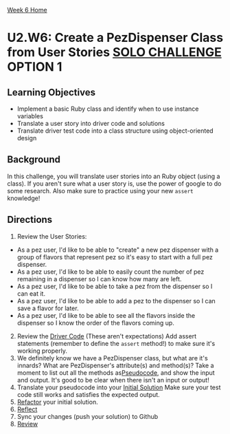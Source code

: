 [Week 6 Home](../)

# U2.W6: Create a PezDispenser Class from User Stories **[SOLO CHALLENGE](https://github.com/Devbootcamp/phase_0_handbook/blob/master/solo_challenges.md) OPTION 1**


## Learning Objectives
- Implement a basic Ruby class and identify when to use instance variables
- Translate a user story into driver code and solutions
- Translate driver test code into a class structure using object-oriented design

## Background
In this challenge, you will translate user stories into an Ruby object (using a class). If you aren't sure what a user story is, use the power of google to do some research. Also make sure to practice using your new `assert` knowledge!

## Directions
 
1. Review the User Stories: 
- As a pez user, I'd like to be able to "create" a new pez dispenser with a group of flavors that represent pez so it's easy to start with a full pez dispenser.
- As a pez user, I'd like to be able to easily count the number of pez remaining in a dispenser so I can know how many are left.
- As a pez user, I'd like to be able to take a pez from the dispenser so I can eat it.
- As a pez user, I'd like to be able to add a pez to the dispenser so I can save a flavor for later.
- As a pez user, I'd like to be able to see all the flavors inside the dispenser so I know the order of the flavors coming up.
2. Review the [Driver Code](../references/driver_code.md) (These aren't expectations) Add assert statements (remember to define the `assert` method!) to make sure it's working properly.
3. We definitely know we have a PezDispenser class, but what are it's innards? What are PezDispenser's attribute(s) and method(s)? Take a moment to list out all the methods as[Pseudocode](../references/pseudocode.md), and show the input and output. It's good to be clear when there isn't an input or output!
4. Translate your pseudocode into your [Initial Solution](../references/initial_solution.md) Make sure your test code still works and satisfies the expected output. 
5. [Refactor](../references/refactoring.md) your initial solution.
6. [Reflect](../references/reflection_guidelines.md)
7. Sync your changes (push your solution) to Github
8. [Review](../references/review.md)